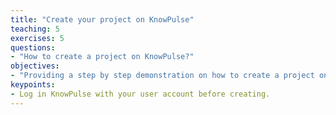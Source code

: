 ```yaml
---
title: "Create your project on KnowPulse"
teaching: 5
exercises: 5
questions:
- "How to create a project on KnowPulse?"
objectives:
- "Providing a step by step demonstration on how to create a project on KnowPulse."
keypoints:
- Log in KnowPulse with your user account before creating.
---
```


